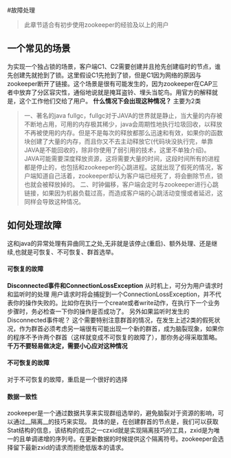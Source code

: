 #故障处理
> 此章节适合有初步使用zookeeper的经验及以上的用户

## 一个常见的场景
为实现一个独占锁的场景，客户端C1、C2需要创建并且抢先创建临时的节点，谁先创建先就抢到了锁。这里假设C1先抢到了锁，但是C1因为网络的原因与zookeeper断开了链接。这个场景是很有可能发生的，因为zookeeper在CAP三者中放弃了分区容灾性，通俗地说就是掩耳盗铃、埋头当鸵鸟。用官方的解释就是，这个工作他们交给了用户。
__什么情况下会出现这种情况？__
主要为2类
>一、著名的java fullgc，fullgc对于JAVA的世界就是静止，当大量的内存被不断地占用，可用的内存极其稀少，java会周期性地执行垃圾回收，以释放不再被使用的内存。但是不是每次的释放都那么迅速和有效，如果你的函数块创建了大量的内存，而且你又不去主动释放它(代码块没执行完，单靠JAVA是不能回收的，除非你使用了弱引用的技术，这里不单独介绍)。JAVA可能需要深度释放资源，这将需要大量的时间，这段时间所有的进程都是停止的，也包括和zookeeper的心跳进程。这就出现了假死的情况，客户端知道自己活着，zookeeper却认为客户端已经死了，将会删除节点，锁也就会被释放掉的。
>二、时钟偏移，客户端会定时与zookeeper进行心跳链接，如果因为机器负载过高，而造成客户端的心跳活动变慢或者延迟，这同样会导致这种情况。

## 如何处理故障
这和java的异常处理有异曲同工之处,无非就是该停止(重启)、额外处理、还是继续,也就是可恢复、不可恢复、群首选举。
#### 可恢复的故障
__Disconnected事件和ConnectionLossException__
从时机上，可分为用户请求时和监听时的处理
用户请求时将会捕捉到一个ConnectionLossException，并不代表你的操作失败的。比如你在执行一个create或者write动作，在执行下一个业务步骤时，务必检查一下你的操作是否成功了。
另外如果监听时发生的Disconnected事件呢？
这个需要特别注意群首的情况，在发生上述2类的假死状况，作为群首必须考虑另一端很有可能出现一个新的群首，成为脑裂现象，如果你的程序不予许两个群首（这样就变成不可恢复的故障了），那你务必得采取策略。__千万不要轻易做决定，需要小心应对这种情况__

#### 不可恢复的故障
对于不可恢复的故障，重启是一个很好的选择

#### 数据一致性
zookeeper是一个通过数据共享来实现群组选举的，避免脑裂对于资源的影响，可以通过__隔离__的技巧来实现。
具体的是，在创建群首的节点是，我们可以获取Stat结构的信息，该结构的成员之一czxid就是实现隔离技巧的工具，zxid是为唯一的且单调递增的序列号。在更新数据的时候提供这个隔离符号。zookeeper会选择留下最新zxid的请求而拒绝低版本的请求。

